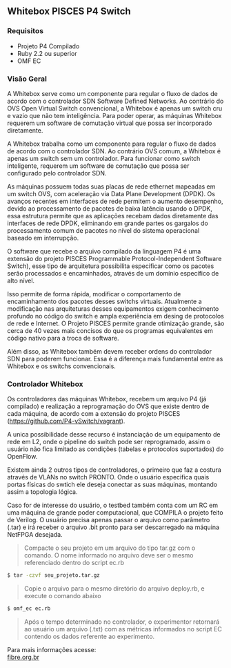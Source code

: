 ## Whitebox PISCES P4 Switch 

### Requisitos

* Projeto P4 Compilado
* Ruby 2.2 ou superior
* OMF EC

### Visão Geral 

A Whitebox serve como um componente para regular o fluxo de dados de acordo com o controlador SDN Software Defined Networks. Ao contrário do OVS Open Virtual Switch convencional, a Whitebox é apenas um switch cru e vazio que não tem inteligência. Para poder operar, as máquinas Whitebox requerem um software de comutação virtual que possa ser incorporado diretamente.

A Whitebox trabalha como um componente para regular o fluxo de dados de acordo com o controlador SDN. Ao contrário OVS comum, a Whitebox é apenas um switch sem um controlador. Para funcionar como switch inteligente, requerem um software de comutação que possa ser configurado pelo controlador SDN. 

As máquinas possuem todas suas placas de rede ethernet mapeadas em um switch OVS, com aceleração via Data Plane Development (DPDK). Os avanços recentes em interfaces de rede permitem o aumento desempenho, devido ao processamento de pacotes de baixa latência usando o DPDK, essa estrutura permite que as aplicações recebam dados diretamente das interfaces de rede DPDK, eliminando em grande partes os gargalos do processamento comum de pacotes no nível do sistema operacional baseado em interrupção. 

O software que recebe o arquivo compilado da linguagem P4 é uma extensão do projeto PISCES Programmable Protocol-Independent Software Switch), esse tipo de arquitetura possibilita especificar como os pacotes serão processados e encaminhados, através de um domínio específico de alto nível.

Isso permite de forma rápida, modificar o comportamento de encaminhamento dos pacotes desses switchs virtuais. Atualmente a modificação nas arquiteturas desses equipamentos exigem conhecimento profundo no código do switch e ampla experiência em desing de protocolos de rede e Internet. O Projeto PISCES permite grande otimização grande, são cerca de 40 vezes mais concisos  do que os programas equivalentes em código nativo para a troca de software.

 Além disso, as Whitebox também devem receber ordens do controlador SDN para poderem funcionar. Essa é a diferença mais fundamental entre as Whitebox e os switchs convencionais.


### Controlador Whitebox

Os controladores das máquinas Whitebox, recebem um arquivo P4 (já compilado) e realização a reprogramação do OVS que existe dentro de cada máquina, de acordo com a extensão do projeto PISCES (https://github.com/P4-vSwitch/vagrant).

A unica possibilidade desse recurso é instanciação de um equipamento de rede em L2, onde o pipeline do switch pode ser reprogramado, assim o usuário não fica limitado as condições (tabelas e protocolos suportados) do OpenFlow.

Existem ainda 2 outros tipos de controladores, o primeiro que faz a costura através de VLANs no switch PRONTO. Onde o usuário especifica quais portas físicas do swtich ele deseja conectar as suas máquinas, montando assim a topologia lógica.

Caso for de interesse do usuário, o testbed também conta com um RC em uma máquina de grande poder computacional, que COMPILA o projeto feito de Verilog. O usuário precisa apenas passar o arquivo como parâmetro (.tar) e irá receber o arquivo .bit pronto para ser descarregado na máquina NetFPGA desejada. 


> Compacte o seu projeto em um arquivo do tipo tar.gz com o comando. O nome informado no arquivo deve ser o mesmo referenciado dentro do script ec.rb

```bash
$ tar -czvf seu_projeto.tar.gz
```
> Copie o arquivo para o mesmo diretório do arquivo deploy.rb, e execute o comando abaixo

```bash
$ omf_ec ec.rb
```
> Após o tempo determinado no controlador, o experimentor retornará ao usuário um arquivo (.txt) com as métricas informados no script EC contendo os dados referente ao experimento.

Para mais informações acesse: <br>
[fibre.org.br](https://fibre.org.br/)


